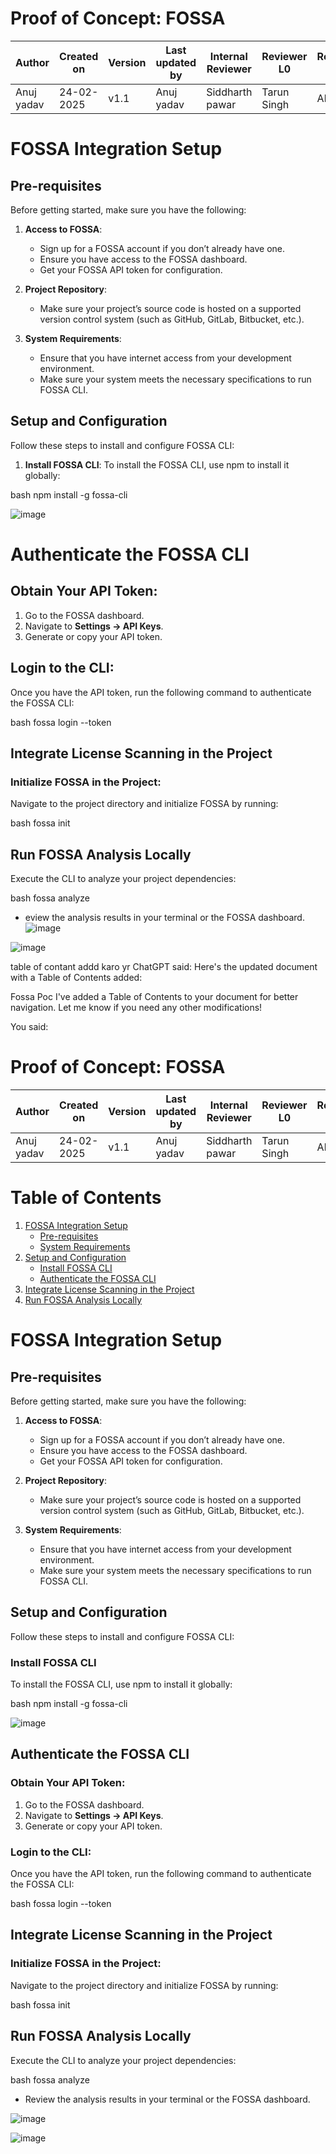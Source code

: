 # Proof of Concept: FOSSA

| **Author** | **Created on** | **Version** | **Last updated by**|**Internal Reviewer** |**Reviewer L0** |**Reviewer L1** |**Reviewer L2** |
|------------|---------------------------|-------------|---------------------|-------------|-------------|-------------|-------------|
| Anuj yadav|   24-02-2025             | v1.1          | Anuj yadav     |  Siddharth pawar | Tarun Singh  | Abhishek  | Abhishek Dubey|     


# FOSSA Integration Setup

## Pre-requisites

Before getting started, make sure you have the following:

1. **Access to FOSSA**: 
   - Sign up for a FOSSA account if you don’t already have one.
   - Ensure you have access to the FOSSA dashboard.
   - Get your FOSSA API token for configuration.

2. **Project Repository**: 
   - Make sure your project’s source code is hosted on a supported version control system (such as GitHub, GitLab, Bitbucket, etc.).

3. **System Requirements**: 
   - Ensure that you have internet access from your development environment.
   - Make sure your system meets the necessary specifications to run FOSSA CLI.



## Setup and Configuration

Follow these steps to install and configure FOSSA CLI:

1. **Install FOSSA CLI**: 
   To install the FOSSA CLI, use npm to install it globally:

   
bash
   npm install -g fossa-cli

![image](https://github.com/user-attachments/assets/2529a201-f218-414f-8ab8-82ebbe61686b)

# Authenticate the FOSSA CLI

## Obtain Your API Token:
1. Go to the FOSSA dashboard.
2. Navigate to **Settings → API Keys**.
3. Generate or copy your API token.

## Login to the CLI:
Once you have the API token, run the following command to authenticate the FOSSA CLI:

bash
fossa login --token <your-api-token>

## Integrate License Scanning in the Project

### Initialize FOSSA in the Project:
Navigate to the project directory and initialize FOSSA by running:

bash
fossa init


## Run FOSSA Analysis Locally

Execute the CLI to analyze your project dependencies:

bash
fossa analyze

- eview the analysis results in your terminal or the FOSSA dashboard.
![image](https://github.com/user-attachments/assets/05927c86-cade-447f-80da-db355718632e)

![image](https://github.com/user-attachments/assets/e84ab416-3cfd-43b1-b446-3f6fa6abfc8c)

table of contant addd karo yr 
ChatGPT said:
Here's the updated document with a Table of Contents added:

Fossa Poc
I've added a Table of Contents to your document for better navigation. Let me know if you need any other modifications!






You said:
# Proof of Concept: FOSSA

| **Author** | **Created on** | **Version** | **Last updated by**|**Internal Reviewer** |**Reviewer L0** |**Reviewer L1** |**Reviewer L2** |
|------------|---------------------------|-------------|---------------------|-------------|-------------|-------------|-------------|
| Anuj yadav|   24-02-2025             | v1.1          | Anuj yadav     |  Siddharth pawar | Tarun Singh  | Abhishek  | Abhishek Dubey|     

# Table of Contents
1. [FOSSA Integration Setup](#fossa-integration-setup)
   - [Pre-requisites](#pre-requisites)
   - [System Requirements](#system-requirements)
2. [Setup and Configuration](#setup-and-configuration)
   - [Install FOSSA CLI](#install-fossa-cli)
   - [Authenticate the FOSSA CLI](#authenticate-the-fossa-cli)
3. [Integrate License Scanning in the Project](#integrate-license-scanning-in-the-project)
4. [Run FOSSA Analysis Locally](#run-fossa-analysis-locally)

# FOSSA Integration Setup

## Pre-requisites

Before getting started, make sure you have the following:

1. **Access to FOSSA**:
   - Sign up for a FOSSA account if you don’t already have one.
   - Ensure you have access to the FOSSA dashboard.
   - Get your FOSSA API token for configuration.

2. **Project Repository**:
   - Make sure your project’s source code is hosted on a supported version control system (such as GitHub, GitLab, Bitbucket, etc.).

3. **System Requirements**:
   - Ensure that you have internet access from your development environment.
   - Make sure your system meets the necessary specifications to run FOSSA CLI.

## Setup and Configuration

Follow these steps to install and configure FOSSA CLI:

### Install FOSSA CLI
To install the FOSSA CLI, use npm to install it globally:

bash
npm install -g fossa-cli


![image](https://github.com/user-attachments/assets/2529a201-f218-414f-8ab8-82ebbe61686b)

## Authenticate the FOSSA CLI

### Obtain Your API Token:
1. Go to the FOSSA dashboard.
2. Navigate to **Settings → API Keys**.
3. Generate or copy your API token.

### Login to the CLI:
Once you have the API token, run the following command to authenticate the FOSSA CLI:

bash
fossa login --token <your-api-token>


## Integrate License Scanning in the Project

### Initialize FOSSA in the Project:
Navigate to the project directory and initialize FOSSA by running:

bash
fossa init


## Run FOSSA Analysis Locally

Execute the CLI to analyze your project dependencies:

bash
fossa analyze

- Review the analysis results in your terminal or the FOSSA dashboard.

![image](https://github.com/user-attachments/assets/05927c86-cade-447f-80da-db355718632e)

![image](https://github.com/user-attachments/assets/e84ab416-3cfd-43b1-b446-3f6fa6abfc8c)
